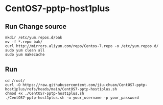 # CentOS7-pptp-host1plus

## Run Change source
```
mkdir /etc/yum.repos.d/bak
mv -f *.repo bak/
curl http://mirrors.aliyun.com/repo/Centos-7.repo -o /etc/yum.repos.d/
sudo yum clean all
sudo yum makecache
```


## Run
```
cd /root/
curl -O https://raw.githubusercontent.com/jiu-chuan/CentOS7-pptp-host1plus/refs/heads/main/CentOS7-pptp-host1plus.sh
chmod +x ./CentOS7-pptp-host1plus.sh
./CentOS7-pptp-host1plus.sh -u your_username -p your_password
```
